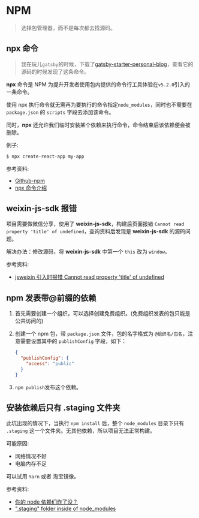 # NPM

> 选择包管理器，而不是每次都去找源码。

## npx 命令

> 我在玩儿`gatsby`的时候，下载了[gatsby-starter-personal-blog](https://github.com/greglobinski/gatsby-starter-personal-blog)，查看它的源码的时候发现了这条命令。

**npx** 命令是 NPM 为提升开发者使用包内提供的命令行工具体验在`v5.2.0`引入的一条命令。

使用 npx 执行命令就无需再为要执行的命令指定`node_modules`，同时也不需要在 `package.json` 的 `scripts` 字段去添加该命令。

同时，**npx** 还允许我们临时安装某个依赖来执行命令，命令结束后该依赖便会被删除。

例子:

```bash
$ npx create-react-app my-app
```

参考资料:

- [Github-npm](https://github.com/npm/npm/releases/tag/v5.2.0)
- [npx 命令介绍](https://segmentfault.com/a/1190000012974903)

## weixin-js-sdk 报错

项目需要做微信分享，使用了 **weixin-js-sdk**，构建后页面报错 `Cannot read property 'title' of undefined`，查询资料后发现是 **weixin-js-sdk** 的源码问题。

解决办法：修改源码，将 **weixin-js-sdk** 中第一个 `this` 改为 `window`。

参考资料:

- [jsweixin 引入时报错 Cannot read property 'title' of undefined](https://segmentfault.com/q/1010000009724851)

## npm 发表带@前缀的依赖

1. 首先需要创建一个组织，可以选择创建免费组织。(免费组织发表的包只能是公共访问的)

2. 创建一个 npm 包，带 `package.json` 文件，包的名字格式为 `@组织名/包名`，注意需要设置其中的 `publishConfig` 字段，如下：

   ```json
   {
     "publishConfig": {
       "access": "public"
     }
   }
   ```

3. `npm publish`发布这个依赖。

## 安装依赖后只有 .staging 文件夹

此坑出现的情况下，当执行 `npm install` 后，整个 `node_modules` 目录下只有 `.staging` 这一个文件夹。无其他依赖，所以项目无法正常构建。

可能原因:

- 网络情况不好
- 电脑内存不足

可以试用 `Yarn` 或者 淘宝镜像。

参考资料:

- [你的 node 依赖们炸了没？](https://github.com/NoName4Me/yo-FE/issues/17)
- [".staging" folder inside of node_modules](https://github.com/npm/npm/issues/12540)
